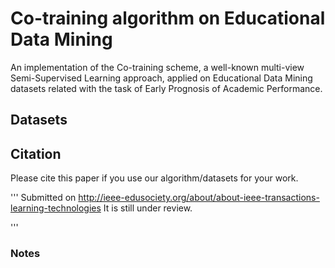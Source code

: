 # Co-training algorithm on Educational Data Mining 
An implementation of the Co-training scheme, a well-known multi-view Semi-Supervised Learning approach, applied on Educational Data Mining datasets related with the task of Early Prognosis of Academic Performance.


## Datasets

## Citation

Please cite this paper if you use our algorithm/datasets for your work.

'''
Submitted on http://ieee-edusociety.org/about/about-ieee-transactions-learning-technologies
It is still under review.

'''

### Notes
